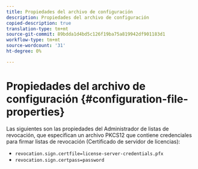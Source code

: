 ```yaml
---
title: Propiedades del archivo de configuración
description: Propiedades del archivo de configuración
copied-description: true
translation-type: tm+mt
source-git-commit: 89bdda1d4bd5c126f19ba75a819942df901183d1
workflow-type: tm+mt
source-wordcount: '31'
ht-degree: 0%

---
```



# Propiedades del archivo de configuración {#configuration-file-properties}

Las siguientes son las propiedades del Administrador de listas de revocación, que especifican un archivo PKCS12 que contiene credenciales para firmar listas de revocación (Certificado de servidor de licencias):

* `revocation.sign.certfile=license-server-credentials.pfx`
* `revocation.sign.certpass=password`

